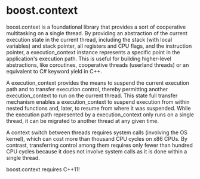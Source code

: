 boost.context
=============

boost.context is a foundational library that provides a sort of cooperative multitasking on a single thread.
By providing an abstraction of the current execution state in the current thread, including the stack (with 
local variables) and stack pointer, all registers and CPU flags, and the instruction pointer, a execution_context 
instance represents a specific point in the application's execution path. This is useful for building 
higher-level abstractions, like coroutines, cooperative threads (userland threads) or an equivalent to 
C# keyword yield in C++.

A execution_context provides the means to suspend the current execution path and to transfer execution control, 
thereby permitting another execution_context to run on the current thread. This state full transfer mechanism 
enables a execution_context to suspend execution from within nested functions and, later, to resume from where it 
was suspended. While the execution path represented by a execution_context only runs on a single thread, it can be 
migrated to another thread at any given time.

A context switch between threads requires system calls (involving the OS kernel), which can cost more than 
thousand CPU cycles on x86 CPUs. By contrast, transferring control among them requires only fewer than 
hundred CPU cycles because it does not involve system calls as it is done within a single thread.

boost.context requires C++11!
